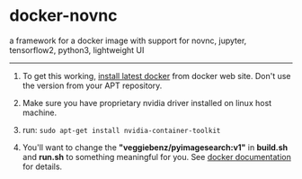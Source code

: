 # docker-novnc
a framework for a docker image with support for novnc, jupyter, tensorflow2, python3, lightweight UI

---

1.  To get this working, [install latest docker](https://docs.docker.com/install/linux/docker-ce/ubuntu/) from docker web site.  Don't use the version from your APT repository.

2.  Make sure you have proprietary nvidia driver installed on linux host machine.

3.  run:  `sudo apt-get install nvidia-container-toolkit`

4.  You'll want to change the **"veggiebenz/pyimagesearch:v1"** in **build.sh** and **run.sh** to something meaningful for you.  See [docker documentation](https://docs.docker.com/engine/reference/commandline/build/#tag-an-image--t) for details.

